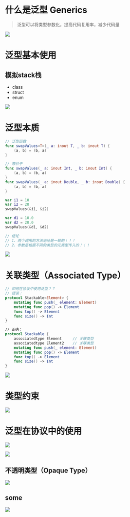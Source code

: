 

# 什么是泛型 Generics

> 泛型可以将类型参数化，提高代码复用率，减少代码量

![](images/001.png)





# 泛型基本使用

## 模拟stack栈

* class
* struct
* enum

![](images/002.png)





# 泛型本质

```swift
// 泛型函数
func swapValues<T>(_ a: inout T, _ b: inout T) {
	(a, b) = (b, a)
}

// 等价于
func swapValues(_ a: inout Int, _ b: inout Int) {
	(a, b) = (b, a)
}
func swapValues(_ a: inout Double, _ b: inout Double) {
	(a, b) = (b, a)
}

var i1 = 10
var i2 = 20
swapValues(&i1, &i2)

var d1 = 10.0
var d2 = 20.0
swapValues(&d1, &d2)

// 结论
// 1、两个调用的方法地址是一致的！！！
// 2、参数是根据不同的类型的元类型传入的！！！
```

![](images/003.png)





# 关联类型（Associated Type）

```swift
// 如何在协议中使用泛型？？
// 错误：
protocol Stackable<Element> {
	mutating func push(_ element: Element)
	mutating func pop() -> Element
	func top() -> Element
	func size() -> Int
}

// 正确：
protocol Stackable {
    associatedtype Element     // 关联类型
    associatedtype Element2    // 关联类型
	mutating func push(_ element: Element)
	mutating func pop() -> Element
	func top() -> Element
	func size() -> Int
}
```

![](images/004.png)





# 类型约束

![](images/005.png)





# 泛型在协议中的使用

![](images/006.png)



![](images/007.png)



## 不透明类型（Opaque Type）

![](images/008.png)



## some

![](images/009.png)





